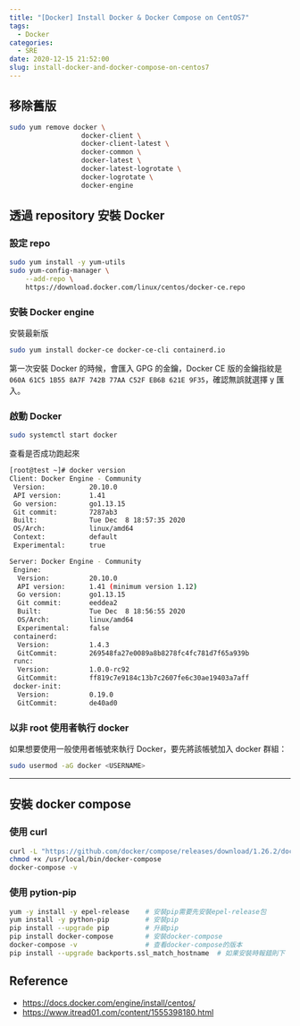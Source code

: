 ```yaml
---
title: "[Docker] Install Docker & Docker Compose on CentOS7"
tags:
  - Docker
categories:
  - SRE
date: 2020-12-15 21:52:00
slug: install-docker-and-docker-compose-on-centos7
---
```


## 移除舊版

```sh
sudo yum remove docker \
                  docker-client \
                  docker-client-latest \
                  docker-common \
                  docker-latest \
                  docker-latest-logrotate \
                  docker-logrotate \
                  docker-engine
```

<!--more-->

## 透過 repository 安裝 Docker

### 設定 repo

```sh
sudo yum install -y yum-utils
sudo yum-config-manager \
    --add-repo \
    https://download.docker.com/linux/centos/docker-ce.repo
```

### 安裝 Docker engine

安裝最新版

```sh
sudo yum install docker-ce docker-ce-cli containerd.io
```

第一次安裝 Docker 的時候，會匯入 GPG 的金鑰，Docker CE 版的金鑰指紋是 `060A 61C5 1B55 8A7F 742B 77AA C52F EB6B 621E 9F35`，確認無誤就選擇 y 匯入。

### 啟動 Docker

```sh
sudo systemctl start docker
```

查看是否成功跑起來

```sh
[root@test ~]# docker version
Client: Docker Engine - Community
 Version:           20.10.0
 API version:       1.41
 Go version:        go1.13.15
 Git commit:        7287ab3
 Built:             Tue Dec  8 18:57:35 2020
 OS/Arch:           linux/amd64
 Context:           default
 Experimental:      true

Server: Docker Engine - Community
 Engine:
  Version:          20.10.0
  API version:      1.41 (minimum version 1.12)
  Go version:       go1.13.15
  Git commit:       eeddea2
  Built:            Tue Dec  8 18:56:55 2020
  OS/Arch:          linux/amd64
  Experimental:     false
 containerd:
  Version:          1.4.3
  GitCommit:        269548fa27e0089a8b8278fc4fc781d7f65a939b
 runc:
  Version:          1.0.0-rc92
  GitCommit:        ff819c7e9184c13b7c2607fe6c30ae19403a7aff
 docker-init:
  Version:          0.19.0
  GitCommit:        de40ad0
```

### 以非 root 使用者執行 docker

如果想要使用一般使用者帳號來執行 Docker，要先將該帳號加入 docker 群組：

```sh
sudo usermod -aG docker <USERNAME>
```

---

## 安裝 docker compose

### 使用 curl

```sh
curl -L "https://github.com/docker/compose/releases/download/1.26.2/docker-compose-$(uname -s)-$(uname -m)" -o /usr/local/bin/docker-compose
chmod +x /usr/local/bin/docker-compose
docker-compose -v
```

### 使用 pytion-pip

```sh
yum -y install -y epel-release    # 安裝pip需要先安裝epel-release包
yum install -y python-pip         # 安裝pip
pip install --upgrade pip         # 升級pip
pip install docker-compose        # 安裝docker-compose
docker-compose -v                 # 查看docker-compose的版本
pip install --upgrade backports.ssl_match_hostname  # 如果安裝時報錯則下
```

## Reference

- https://docs.docker.com/engine/install/centos/
- https://www.itread01.com/content/1555398180.html
